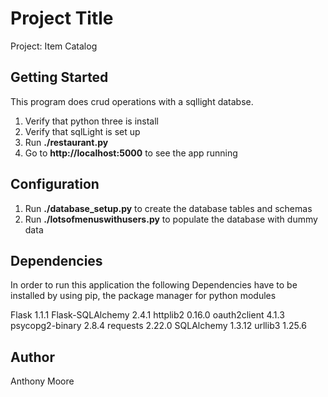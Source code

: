 # Project Title

Project: Item Catalog

## Getting Started

This program does crud operations with a sqllight databse.

1. Verify that python three is install
2. Verify that sqlLight is set up
3. Run **./restaurant.py**
4. Go to **http://localhost:5000** to see the app running

## Configuration

1. Run **./database_setup.py** to create the database tables and schemas
2. Run **./lotsofmenuswithusers.py** to populate the database with dummy data


## Dependencies

In order to run this application the following Dependencies have to be installed by using pip, the package manager for python modules

Flask            1.1.1
Flask-SQLAlchemy 2.4.1
httplib2         0.16.0
oauth2client     4.1.3
psycopg2-binary  2.8.4
requests         2.22.0
SQLAlchemy       1.3.12
urllib3          1.25.6

## Author

Anthony Moore
